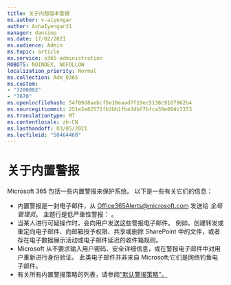 ```yaml
---
title: 关于内部版本警报
ms.author: v-aiyengar
author: AshaIyengar21
manager: dansimp
ms.date: 17/02/2021
ms.audience: Admin
ms.topic: article
ms.service: o365-administration
ROBOTS: NOINDEX, NOFOLLOW
localization_priority: Normal
ms.collection: Adm_O365
ms.custom:
- "3200002"
- "7670"
ms.openlocfilehash: 54f09d8aebcf5e10eaad7f19ec5138c9167962b4
ms.sourcegitcommit: 251e2e82571fb3bb1fbe3dbf7bfca30e004b3373
ms.translationtype: MT
ms.contentlocale: zh-CN
ms.lasthandoff: 03/05/2021
ms.locfileid: "50464460"
---
```

# <a name="about-built-in-alerts"></a>关于内置警报

Microsoft 365 包括一些内置警报来保护系统。 以下是一些有关它们的信息：

- 内置警报是一封电子邮件，从 Office365Alerts@microsoft.com 发送给 *全局管理员*。 主题行是低严重性警报： <name of alert policy> 。
- 当某人进行可疑操作时，会向用户发送这些警报电子邮件。 例如，创建转发或重定向电子邮件、向邮箱授予权限、共享或删除 SharePoint 中的文件，或者存在电子数据展示活动或电子邮件延迟的收件箱规则。
- Microsoft 从不要求输入用户密码、安全详细信息，或在警报电子邮件中对用户重新进行身份验证。 此类电子邮件并非来自 Microsoft;它们是网络钓鱼电子邮件。
- 有关所有内置警报策略的列表，请参阅["默认警报策略"。](https://go.microsoft.com/fwlink/?linkid=2103170)